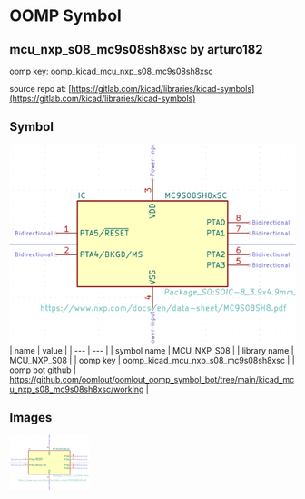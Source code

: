 # OOMP Symbol  
## mcu_nxp_s08_mc9s08sh8xsc  by arturo182  
  
oomp key: oomp_kicad_mcu_nxp_s08_mc9s08sh8xsc  
  
source repo at: [https://gitlab.com/kicad/libraries/kicad-symbols](https://gitlab.com/kicad/libraries/kicad-symbols)  
## Symbol  
  
[![working.png](working_600.png)](working.png)  
| name | value | 
| --- | --- | 
| symbol name | MCU_NXP_S08 | 
| library name | MCU_NXP_S08 | 
| oomp key | oomp_kicad_mcu_nxp_s08_mc9s08sh8xsc | 
| oomp bot github | https://github.com/oomlout/oomlout_oomp_symbol_bot/tree/main/kicad_mcu_nxp_s08_mc9s08sh8xsc/working | 
## Images  
  
[![working.png](working_140.png)](working.png)  

